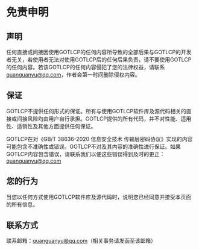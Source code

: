 # 免责申明

## 声明 

任何直接或间接因使用GOTLCP的任何内容所导致的全部后果与GOTLCP的开发者无关，若使用者无法对使用GOTLCP后的任何后果负责，请不要使用GOTLCP的任何内容。若该GOTLCP的任何内容侵犯了您的法律权益，请联系 quanguanyu@qq.com，作者会第一时间删除侵权内容。

## 保证

GOTLCP不提供任何形式的保证。所有与使用GOTLCP软件库及源代码相关的直接或间接风险均由用户自行承担。GOTLCP提供的所有代码，并不对性能、适用性、适销性及其他方面提供任何保证。

GOTLCP在对《GB/T 38636-2020 信息安全技术 传输层密码协议》实现的内容可能包含不准确性或错误。GOTLCP不对及其内容的准确性进行保证。如果GOTLCP内容包含错误，请联系我们以便这些错误得到及时的更正：quanguanyu@qq.com

## 您的行为

当您以任何方式使用GOTLCP软件库及源代码时，说明您已经同意并接受本页面的所有信息。

## 联系方式

联系邮箱：quanguanyu@qq.com（相关事务请发函至该邮箱）